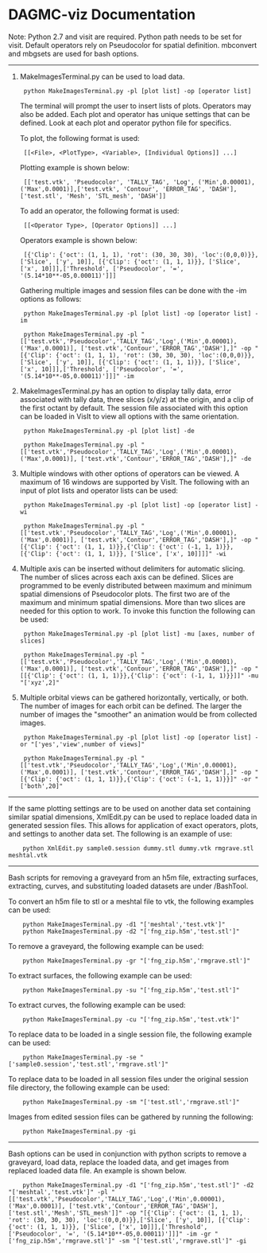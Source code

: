 DAGMC-viz Documentation
=======================

Note: Python 2.7 and visit are required.
Python path needs to be set for visit.
Default operators rely on Pseudocolor for spatial definition.
mbconvert and mbgsets are used for bash options.

----------------------------------------

1. MakeImagesTerminal.py can be used to load data.
	
		python MakeImagesTerminal.py -pl [plot list] -op [operator list]

    The terminal will prompt the user to insert lists of plots. Operators may also be added. Each plot and operator has unique settings that can be defined. Look at each plot and operator python file for specifics.

    To plot, the following format is used:

        [[<File>, <PlotType>, <Variable>, [Individual Options]] ...]

    Plotting example is shown below:

        [['test.vtk', 'Pseudocolor', 'TALLY_TAG', 'Log', ('Min',0.00001),('Max',0.0001)],['test.vtk', 'Contour', 'ERROR_TAG', 'DASH'],['test.stl', 'Mesh', 'STL_mesh', 'DASH']]

    To add an operator, the following format is used:

        [[<Operator Type>, [Operator Options]] ...]

    Operators example is shown below:

        [{'Clip': {'oct': (1, 1, 1), 'rot': (30, 30, 30), 'loc':(0,0,0)}},['Slice', ['y', 10]], [{'Clip': {'oct': (1, 1, 1)}}, ['Slice', ['x', 10]]],['Threshold', ['Pseudocolor', '=', '(5.14*10**-05,0.00011)']]]

    Gathering multiple images and session files can be done with the -im options as follows:

        python MakeImagesTerminal.py -pl [plot list] -op [operator list] -im

        python MakeImagesTerminal.py -pl "[['test.vtk','Pseudocolor','TALLY_TAG','Log',('Min',0.00001),('Max',0.0001)], ['test.vtk','Contour','ERROR_TAG','DASH'],]" -op "[{'Clip': {'oct': (1, 1, 1), 'rot': (30, 30, 30), 'loc':(0,0,0)}},['Slice', ['y', 10]], [{'Clip': {'oct': (1, 1, 1)}}, ['Slice', ['x', 10]]],['Threshold', ['Pseudocolor', '=', '(5.14*10**-05,0.00011)']]]" -im


2. MakeImagesTerminal.py has an option to display tally data, error associated with tally data, three slices (x/y/z) at the origin, and a clip of the first octant by default. The session file associated with this option can be loaded in VisIt to view all options with the same orientation.
    
        python MakeImagesTerminal.py -pl [plot list] -de

        python MakeImagesTerminal.py -pl "[['test.vtk','Pseudocolor','TALLY_TAG','Log',('Min',0.00001),('Max',0.0001)], ['test.vtk','Contour','ERROR_TAG','DASH'],]" -de

3. Multiple windows with other options of operators can be viewed. A maximum of 16 windows are supported by VisIt. The following with an input of plot lists and operator lists can be used:

        python MakeImagesTerminal.py -pl [plot list] -op [operator list] -wi

        python MakeImagesTerminal.py -pl "[['test.vtk','Pseudocolor','TALLY_TAG','Log',('Min',0.00001),('Max',0.0001)], ['test.vtk','Contour','ERROR_TAG','DASH'],]" -op "[{'Clip': {'oct': (1, 1, 1)}},{'Clip': {'oct': (-1, 1, 1)}},[{'Clip': {'oct': (1, 1, 1)}}, ['Slice', ['x', 10]]]]" -wi


4. Multiple axis can be inserted without delimiters for automatic slicing. The number of slices across each axis can be defined. Slices are programmed to be evenly distributed between maximum and minimum spatial dimensions of Pseudocolor plots. The first two are of the maximum and minimum spatial dimensions. More than two slices are needed for this option to work. To invoke this function the following can be used:

        python MakeImagesTerminal.py -pl [plot list] -mu [axes, number of slices]

        python MakeImagesTerminal.py -pl "[['test.vtk','Pseudocolor','TALLY_TAG','Log',('Min',0.00001),('Max',0.0001)], ['test.vtk','Contour','ERROR_TAG','DASH'],]" -op "[[{'Clip': {'oct': (1, 1, 1)}},{'Clip': {'oct': (-1, 1, 1)}}]]" -mu "['xyz',2]"


5. Multiple orbital views can be gathered horizontally, vertically, or both. The number of images for each orbit can be defined. The larger the number of images the "smoother" an animation would be from collected images. 

        python MakeImagesTerminal.py -pl [plot list] -op [operator list] -or "['yes','view',number of views]"

        python MakeImagesTerminal.py -pl "[['test.vtk','Pseudocolor','TALLY_TAG','Log',('Min',0.00001),('Max',0.0001)], ['test.vtk','Contour','ERROR_TAG','DASH'],]" -op "[{'Clip': {'oct': (1, 1, 1)}},{'Clip': {'oct': (-1, 1, 1)}}]" -or "['both',20]"





----------------------------------------

If the same plotting settings are to be used on another data set containing similar spatial dimensions, XmlEdit.py can be used to replace loaded data in generated session files. This allows for application of exact operators, plots, and settings to another data set. The following is an example of use:

		python XmlEdit.py sample0.session dummy.stl dummy.vtk rmgrave.stl meshtal.vtk


----------------------------------------

Bash scripts for removing a graveyard from an h5m file, extracting surfaces, extracting, curves, and substituting loaded datasets are under /BashTool.

To convert an h5m file to stl or a meshtal file to vtk, the following examples can be used:

        python MakeImagesTerminal.py -d1 "['meshtal','test.vtk']"
        python MakeImagesTerminal.py -d2 "['fng_zip.h5m','test.stl']"  

To remove a graveyard, the following example can be used:

        python MakeImagesTerminal.py -gr "['fng_zip.h5m','rmgrave.stl']"

To extract surfaces, the following example can be used:

        python MakeImagesTerminal.py -su "['fng_zip.h5m','test.stl']"

To extract curves, the following example can be used:

        python MakeImagesTerminal.py -cu "['fng_zip.h5m','test.vtk']"

To replace data to be loaded in a single session file, the following example can be used:

        python MakeImagesTerminal.py -se "['sample0.session','test.stl','rmgrave.stl']"

To replace data to be loaded in all session files under the original session file directory, the following example can be used:

        python MakeImagesTerminal.py -sm "['test.stl','rmgrave.stl']"

Images from edited session files can be gathered by running the following:

        python MakeImagesTerminal.py -gi 

----------------------------------------

Bash options can be used in conjunction with python scripts to remove a graveyard, load data, replace the loaded data, and get images from replaced loaded data file. An example is shown below.

        python MakeImagesTerminal.py -d1 "['fng_zip.h5m','test.stl']" -d2 "['meshtal','test.vtk']" -pl "[['test.vtk','Pseudocolor','TALLY_TAG','Log',('Min',0.00001),('Max',0.0001)], ['test.vtk','Contour','ERROR_TAG','DASH'], ['test.stl','Mesh','STL_mesh']]" -op "[{'Clip': {'oct': (1, 1, 1), 'rot': (30, 30, 30), 'loc':(0,0,0)}},['Slice', ['y', 10]], [{'Clip': {'oct': (1, 1, 1)}}, ['Slice', ['x', 10]]],['Threshold', ['Pseudocolor', '=', '(5.14*10**-05,0.00011)']]]" -im -gr "['fng_zip.h5m','rmgrave.stl']" -sm "['test.stl','rmgrave.stl']" -gi
